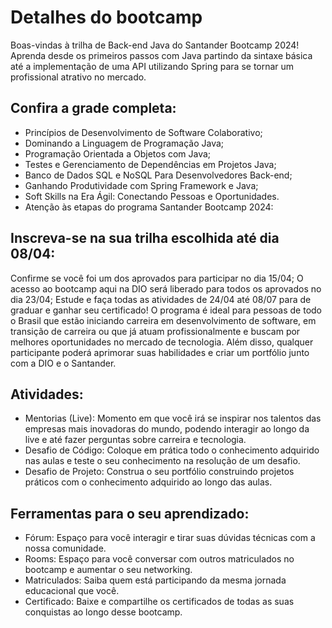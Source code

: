 # Detalhes do bootcamp
Boas-vindas à trilha de Back-end Java do Santander Bootcamp 2024! Aprenda desde os primeiros passos com Java partindo da sintaxe básica até a implementação de uma API utilizando Spring para se tornar um profissional atrativo no mercado.

## Confira a grade completa:
- Princípios de Desenvolvimento de Software Colaborativo;
- Dominando a Linguagem de Programação Java;
- Programação Orientada a Objetos com Java;
- Testes e Gerenciamento de Dependências em Projetos Java;
- Banco de Dados SQL e NoSQL Para Desenvolvedores Back-end;
- Ganhando Produtividade com Spring Framework e Java;
- Soft Skills na Era Ágil: Conectando Pessoas e Oportunidades.
- Atenção às etapas do programa Santander Bootcamp 2024:

## Inscreva-se na sua trilha escolhida até dia 08/04:
Confirme se você foi um dos aprovados para participar no dia 15/04;
O acesso ao bootcamp aqui na DIO será liberado para todos os aprovados no dia 23/04;
Estude e faça todas as atividades de 24/04 até 08/07 para de graduar e ganhar seu certificado!
O programa é ideal para pessoas de todo o Brasil que estão iniciando carreira em desenvolvimento de software, em transição de carreira ou que já atuam profissionalmente e buscam por melhores oportunidades no mercado de tecnologia. Além disso, qualquer participante poderá aprimorar suas habilidades e criar um portfólio junto com a DIO e o Santander.

## Atividades:
- Mentorias (Live): Momento em que você irá se inspirar nos talentos das empresas mais inovadoras do mundo, podendo interagir ao longo da live e até fazer perguntas sobre carreira e tecnologia.
- Desafio de Código: Coloque em prática todo o conhecimento adquirido nas aulas e teste o seu conhecimento na resolução de um desafio.
- Desafio de Projeto: Construa o seu portfólio construindo projetos práticos com o conhecimento adquirido ao longo das aulas.

## Ferramentas para o seu aprendizado:
- Fórum: Espaço para você interagir e tirar suas dúvidas técnicas com a nossa comunidade.
- Rooms: Espaço para você conversar com outros matriculados no bootcamp e aumentar o seu networking.
- Matriculados: Saiba quem está participando da mesma jornada educacional que você.
- Certificado: Baixe e compartilhe os certificados de todas as suas conquistas ao longo desse bootcamp.
